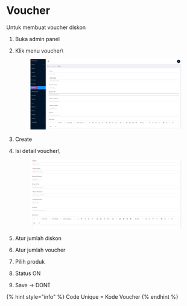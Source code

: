 # Voucher

Untuk membuat voucher diskon

1. Buka admin panel
2.  Klik menu voucher\


    <figure><img src="../.gitbook/assets/image (8) (1).png" alt=""><figcaption></figcaption></figure>
3. Create
4.  Isi detail voucher\


    <figure><img src="../.gitbook/assets/image (16).png" alt=""><figcaption></figcaption></figure>
5. Atur jumlah diskon
6. Atur jumlah voucher
7. Pilih produk
8. Status ON
9. Save -> DONE

{% hint style="info" %}
Code Unique = Kode Voucher
{% endhint %}
